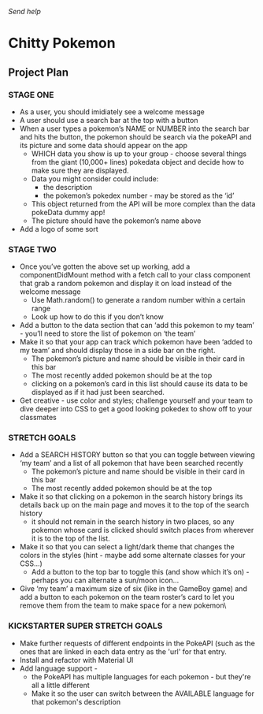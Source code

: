 _Send help_
# Chitty Pokemon
  ## Project Plan


### STAGE ONE
* As a user, you should imidiately see a welcome message
* A user should use a search bar at the top with a button
* When a user types a pokemon’s NAME or NUMBER into the search bar and hits the button, the pokemon should be search via the pokeAPI and its picture and some data should appear on the app
    * WHICH data you show is up to your group - choose several things from the giant (10,000+ lines) pokedata object and decide how to make sure they are displayed.
    * Data you might consider could include:
        * the description
        * the pokemon’s pokedex number - may be stored as the ‘id’
    * This object returned from the API will be more complex than the data pokeData dummy app!
    * The picture should have the pokemon’s name above
* Add a logo of some sort

### STAGE TWO
* Once you’ve gotten the above set up working, add a componentDidMount method with a fetch call to your class component that grab a random pokemon and display it on load instead of the welcome message
    * Use Math.random() to generate a random number within a certain range
    * Look up how to do this if you don’t know
* Add a button to the data section that can ‘add this pokemon to my team’ - you’ll need to store the list of pokemon on ‘the team’
* Make it so that your app can track which pokemon have been ‘added to my team’ and should display those in a side bar on the right.
    * The pokemon’s picture and name should be visible in their card in this bar
    * The most recently added pokemon should be at the top
    * clicking on a pokemon’s card in this list should cause its data to be displayed as if it had just been searched.
* Get creative - use color and styles; challenge yourself and your team to dive deeper into CSS to get a good looking pokedex to show off to your classmates

### STRETCH GOALS
* Add a SEARCH HISTORY button so that you can toggle between viewing ‘my team’ and a list of all pokemon that have been searched recently
    * The pokemon’s picture and name should be visible in their card in this bar
    * The most recently added pokemon should be at the top
* Make it so that clicking on a pokemon in the search history brings its details back up on the main page and moves it to the top of the search history
    * it should not remain in the search history in two places, so any pokemon whose card is clicked should switch places from wherever it is to the top of the list.
* Make it so that you can select a light/dark theme that changes the colors in the styles (hint - maybe add some alternate classes for your CSS…)
    * Add a button to the top bar to toggle this (and show which it’s on) - perhaps you can alternate a sun/moon icon…
* Give ‘my team’ a maximum size of six (like in the GameBoy game) and add a button to each pokemon on the team roster’s card to let you remove them from the team to make space for a new pokemon\

### KICKSTARTER SUPER STRETCH GOALS
* Make further requests of different endpoints in the PokeAPI (such as the ones that are linked in each data entry as the 'url' for that entry.
* Install and refactor with Material UI
* Add language support -
    * the PokeAPI has multiple languages for each pokemon - but they're all a little different
    * Make it so the user can switch between the AVAILABLE language for that pokemon's description